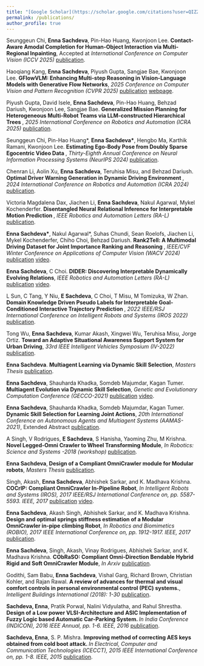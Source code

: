 ```yaml
---
title: "[Google Scholar](https://scholar.google.com/citations?user=QIZZA0oAAAAJ&hl=en&oi=ao)"
permalink: /publications/
author_profile: true
---
```

Seunggeun Chi, <b>Enna Sachdeva</b>, Pin-Hao Huang, Kwonjoon Lee. <b> Contact-Aware Amodal Completion for Human-Object Interaction via Multi-Regional Inpainting</b>, Accepted at <i>International Conference on Computer Vision (ICCV 2025)</i> [publication](https://arxiv.org/abs/2508.00427).

Haoqiang Kang, <b>Enna Sachdeva</b>, Piyush Gupta, Sangjae Bae, Kwonjoon Lee. <b> GFlowVLM: Enhancing Multi-step Reasoning in Vision-Language Models with Generative Flow Networks</b>, <i>2025 Conference on Computer Vision and Pattern Recognition (CVPR 2025)</i> [publication](https://arxiv.org/pdf/2503.06514) [webpage](https://mk322.github.io/gflowvlm/).

Piyush Gupta, David Isele, <b>Enna Sachdeva</b>, Pin-Hao Huang, Behzad Dariush, Kwonjoon Lee, Sangjae Bae. <b> Generalized Mission Planning for Heterogeneous Multi-Robot Teams via LLM-constructed Hierarchical Trees </b>, <i>2025 International Conference on Robotics and Automation (ICRA 2025)</i> [publication](https://arxiv.org/pdf/2501.16539).

Seunggeun Chi, Pin-Hao Huang*, <b>Enna Sachdeva*</b>, Hengbo Ma, Karthik Ramani, Kwonjoon Lee. <b> Estimating Ego-Body Pose from Doubly Sparse Egocentric Video Data </b>, <i>Thirty-Eighth Annual Conference on Neural Information Processing Systems (NeurIPS 2024)</i> [publication](https://neurips.cc/virtual/2024/poster/95535).

Chenran Li, Aolin Xu, <b>Enna Sachdeva</b>, Teruhisa Misu, and Behzad Dariush. <b> Optimal Driver Warning Generation in Dynamic Driving Environment </b>, <i>2024 International Conference on Robotics and Automation (ICRA 2024)</i> [publication](https://ieeexplore.ieee.org/document/10611250).

Victoria Magdalena Dax, Jiachen Li, <b>Enna Sachdeva</b>, Nakul Agarwal, Mykel Kochenderfer. <b> Disentangled Neural Relational Inference for Interpretable Motion Prediction </b>, <i>IEEE Robotics and Automation Letters (RA-L)</i> [publication](https://arxiv.org/pdf/2401.03599).

<b>Enna Sachdeva\*</b>, Nakul Agarwal\*, Suhas Chundi, Sean Roelofs, Jiachen Li, Mykel Kochenderfer, Chiho Choi, Behzad Dariush. <b> Rank2Tell: A Multimodal Driving Dataset for Joint Importance Ranking and Reasoning </b>, <i>IEEE/CVF Winter Conference on Applications of Computer Vision (WACV 2024)</i> [publication](https://arxiv.org/abs/2309.06597) [video](https://www.youtube.com/watch?v=a0MX3llh7bk&t=17s).

<b>Enna Sachdeva</b>, C Choi. <b> DIDER: Discovering Interpretable Dynamically Evolving Relations</b>, <i>IEEE Robotics and Automation Letters (RA-L)</i> [publication](https://ieeexplore.ieee.org/document/9894686) [video](https://www.youtube.com/watch?v=tq-yprh-AGY&t=2s).

L Sun, C Tang, Y Niu, <b>E Sachdeva</b>, C Choi, T Misu, M Tomizuka, W Zhan. <b>Domain Knowledge Driven Pseudo Labels for Interpretable Goal-Conditioned Interactive Trajectory Prediction </b>, <i>2022 IEEE/RSJ International Conference on Intelligent Robots and Systems (IROS 2022)</i> [publication](https://arxiv.org/pdf/2203.15112.pdf).

Tong Wu, <b>Enna Sachdeva</b>, Kumar Akash, Xingwei Wu, Teruhisa Misu, Jorge Ortiz. <b>Toward an Adaptive Situational Awareness Support System for Urban Driving</b>, <i>33rd IEEE Intelligent Vehicles Symposium (IV-2022)</i> [publication](https://ieeexplore.ieee.org/abstract/document/9827205).

<b>Enna Sachdeva</b>. <b> Multiagent Learning via Dynamic Skill Selection</b>, <i>Masters Thesis</i> [publication](https://ir.library.oregonstate.edu/downloads/gq67jz60h?locale=en).

<b>Enna Sachdeva</b>, Shauharda Khadka, Somdeb Majumdar, Kagan Tumer.<b> Multiagent Evolution via Dynamic Skill Selection</b>, <i> Genetic and Evolutionary Computation Conference (GECCO-2021)</i> [publication](https://dl.acm.org/doi/10.1145/3449639.3459387) [video](https://www.youtube.com/watch?v=0JOnadsTUCU).

<b>Enna Sachdeva</b>, Shauharda Khadka, Somdeb Majumdar, Kagan Tumer.<b> Dynamic Skill Selection for Learning Joint Actions</b>, <i>20th International Conference on Autonomous Agents and Multiagent Systems (AAMAS-2021)</i>, Extended Abstract [publication](http://www.ifaamas.org/Proceedings/aamas2021/pdfs/p1637.pdf).

A Singh, V Rodrigues, <b>E Sachdeva</b>, S Hanisha, Yaoming Zhu, M Krishna.<b> Novel Legged-Omni Crawler to Wheel Transforming Module</b>, <i>In Robotics: Science and Systems -2018 (workshop)</i> [publication](https://arxiv.org/pdf/1806.00765.pdf).

<b>Enna Sachdeva</b>,<b> Design of a Compliant OmniCrawler module for Modular robots</b>, <i>Masters Thesis</i> [publication](https://www.google.com/url?sa=t&rct=j&q=&esrc=s&source=web&cd=&cad=rja&uact=8&ved=2ahUKEwi_puvLqNLuAhUFrp4KHTg-BwAQFjAAegQIAxAC&url=http%3A%2F%2Fweb2py.iiit.ac.in%2Fresearch_centres%2Fpublications%2Fdownload%2Fmastersthesis.pdf.8500de55f6080e24.6d61696e2e706466.pdf&usg=AOvVaw124iKWYTP-f_KY_OKCL4V4).

Singh, Akash, <b>Enna Sachdeva</b>, Abhishek Sarkar, and K. Madhava Krishna. <b>COCrIP: Compliant OmniCrawler In-Pipeline Robot</b>, <i> In Intelligent Robots and Systems (IROS), 2017 IEEE/RSJ International Conference on, pp. 5587-5593. IEEE, 2017</i> [publication](https://ieeexplore.ieee.org/document/8206446) [video](https://www.youtube.com/watch?v=g_E3RcsDHyo).

<b>Enna Sachdeva</b>, Akash Singh, Abhishek Sarkar, and K. Madhava Krishna. <b>Design and optimal springs stiffness estimation of a Modular OmniCrawler in-pipe climbing Robot</b>,<i> In Robotics and Biomimetics (ROBIO), 2017 IEEE International Conference on, pp. 1912-1917. IEEE, 2017</i> [publication](https://ieeexplore.ieee.org/document/8324698).

<b>Enna Sachdeva</b>, Singh, Akash, Vinay Rodrigues, Abhishek Sarkar, and K. Madhava Krishna. <b>CObRaSO: Compliant Omni-Direction Bendable Hybrid Rigid and Soft OmniCrawler Module</b>, <i>In Arxiv</i> [publication](https://arxiv.org/abs/1709.10452).

Godithi, Sam Babu, <b>Enna Sachdeva</b>, Vishal Garg, Richard Brown, Christian Kohler, and Rajan Rawal. <b>A review of advances for thermal and visual comfort controls in personal environmental control (PEC) systems.</b>, 
<i>Intelligent Buildings International (2018): 1-30</i> [publication](https://www.tandfonline.com/doi/abs/10.1080/17508975.2018.1543179).

<b>Sachdeva, Enna</b>, Pratik Porwal, Nalini Vidyulatha, and Rahul Shrestha. <b>Design of a Low power VLSI-Architecture and ASIC Implementation of Fuzzy Logic based Automatic Car-Parking System. </b><i>In India Conference (INDICON), 2016 IEEE Annual, pp. 1-6. IEEE, 2016</i> [publication](https://ieeexplore.ieee.org/document/7839149).

<b>Sachdeva, Enna</b>, S. P. Mishra. <b>Improving method of correcting AES keys obtained from cold boot attack. </b><i>In Electrical, Computer and Communication Technologies (ICECCT), 2015 IEEE International Conference on, pp. 1-8. IEEE, 2015</i> [publication](https://ieeexplore.ieee.org/document/7226024).




